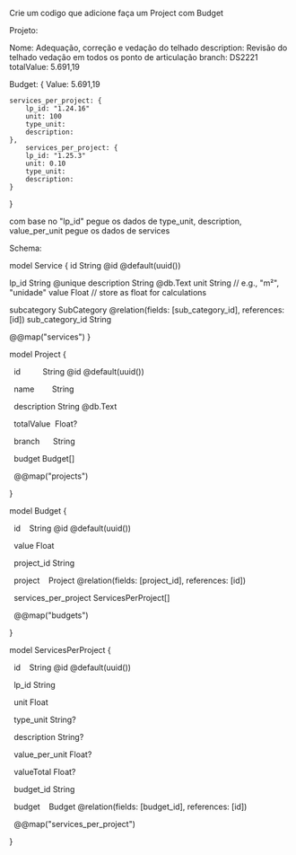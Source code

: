 Crie um codigo que adicione faça um Project com Budget



Projeto:

Nome: Adequação, correção e vedação do telhado
description: Revisão do telhado vedação em todos os ponto de articulação
branch: DS2221
totalValue: 5.691,19 

Budget: {
    Value: 5.691,19
    
    services_per_project: {
        lp_id: "1.24.16"
        unit: 100
        type_unit: 
        description: 
    },
        services_per_project: {
        lp_id: "1.25.3"
        unit: 0.10
        type_unit: 
        description: 
    }
}


com base no "lp_id" pegue os dados de type_unit, description, value_per_unit pegue os dados de services


Schema: 

model Service {
  id String @id @default(uuid())

  lp_id       String @unique
  description String @db.Text
  unit        String // e.g., "m²", "unidade"
  value       Float // store as float for calculations

  subcategory     SubCategory @relation(fields: [sub_category_id], references: [id])
  sub_category_id String

  @@map("services")
}

model Project {

  id          String @id @default(uuid())

  name        String

  description String @db.Text

  totalValue  Float?

  branch      String



  budget Budget[]



  @@map("projects")

}

model Budget {

  id    String @id @default(uuid())

  value Float



  project_id String

  project    Project @relation(fields: [project_id], references: [id])



  services_per_project ServicesPerProject[]



  @@map("budgets")

}



model ServicesPerProject {

  id    String @id @default(uuid())

  lp_id String

  unit Float

  type_unit String?

  description String?

  value_per_unit Float?

  valueTotal Float?



  budget_id String

  budget    Budget @relation(fields: [budget_id], references: [id])



  @@map("services_per_project")

}